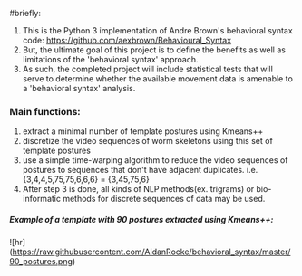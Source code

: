 #briefly:
1. This is the Python 3 implementation of Andre Brown's behavioral syntax code: https://github.com/aexbrown/Behavioural_Syntax
2. But, the ultimate goal of this project is to define the benefits as well as limitations of the 'behavioral syntax' approach. 
3. As such, the completed project will include statistical tests that will serve to determine whether the available movement data is amenable to a 'behavioral syntax' analysis. 


### Main functions:
1. extract a minimal number of template postures using Kmeans++
2. discretize the video sequences of worm skeletons using this set of template postures
3. use a simple time-warping algorithm to reduce the video sequences of postures to sequences that don't have
adjacent duplicates. i.e. {3,4,4,5,75,75,6,6,6} = {3,45,75,6}
4. After step 3 is done, all kinds of NLP methods(ex. trigrams) or bio-informatic methods for discrete sequences of data may be used. 

##### Example of a template with 90 postures extracted using Kmeans++:
![hr] (https://raw.githubusercontent.com/AidanRocke/behavioral_syntax/master/90_postures.png)


